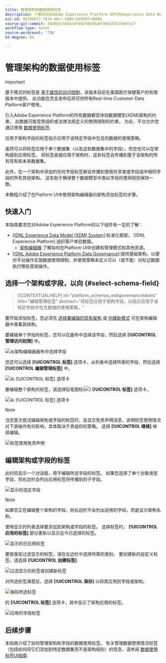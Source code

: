 ```yaml
---
title: 管理架构的数据使用标签
description: 了解如何在Adobe Experience Platform UI中向Experience Data Model(XDM)架构字段添加数据使用情况标签。
exl-id: 92284bf7-f034-46cc-b905-bdfb9fcd608a
source-git-commit: 3d49b5c503ec0fd92f0639abf366d7652566fac7
workflow-type: tm+mt
source-wordcount: '736'
ht-degree: 0%

---
```


# 管理架构的数据使用标签

>[!IMPORTANT]
>
>基于模式的标签是 [基于属性的访问控制](../../access-control/abac/overview.md)，该版本目前在美国医疗保健客户的有限版本中提供。 此功能在完全发布后将可供所有Real-time Customer Data Platform客户使用。

引入Adobe Experience Platform的所有数据都受体验数据模型(XDM)架构的约束。 此数据可能受贵组织或法律法规定义的使用限制的约束。 为此，平台允许您通过使用 [数据使用标签](../../data-governance/labels/overview.md).

应用于架构字段的标签指示应用于该特定字段中包含的数据的使用策略。

虽然可以将标签应用于单个数据集（以及这些数据集中的字段），但您也可以在架构级别应用标签。 将标签直接应用于架构时，这些标签会传播到基于该架构的所有现有和未来数据集。

此外，在一个架构中添加的任何字段标签都会传播到使用共享类或字段组中相同字段的所有其他架构。 这有助于确保整个数据模型中类似字段的使用规则保持一致。

本教程介绍了在Platform UI中使用架构编辑器向架构添加标签的步骤。

## 快速入门

本指南要求您对Adobe Experience Platform的以下组件有一定的了解：

* [[!DNL Experience Data Model (XDM) System]](../home.md):标准化框架， [!DNL Experience Platform] 组织客户体验数据。
   * [架构编辑器](../ui/overview.md):了解如何在Platform UI中创建和管理模式和其他资源。
* [[!DNL Adobe Experience Platform Data Governance]](../../data-governance/home.md):提供基础架构，以便对平台操作实施数据使用限制，并使用策略来定义可以（或不能）对标记数据执行哪些营销操作。

## 选择一个架构或字段，以向 {#select-schema-field}

>[!CONTEXTUALHELP]
>id="platform_schemas_editgovernancelabels"
>title="编辑管理标签"
>abstract="将标签应用于架构字段，以指示应用于该特定字段中包含数据的使用策略。"

要开始添加标签，您必须先 [选择要编辑的现有架构](../ui/resources/schemas.md#edit) 或 [创建新模式](../ui/resources/schemas.md#create) 可在架构编辑器中查看其结构。

要编辑单个字段的标签，您可以在画布中选择该字段，然后选择 **[!UICONTROL 管理访问权限]** 中。

![从架构编辑器画布中选择字段](../images/tutorials/labels/manage-access.png)

您还可以选择 **[!UICONTROL 标签]** 选项卡，从列表中选择所需的字段，然后选择 **[!UICONTROL 编辑管理标签]** 中。

![从 [!UICONTROL 标签] 选项卡](../images/tutorials/labels/select-field-on-labels-tab.png)

要编辑整个架构的标签，请选择铅笔图标(![](../images/tutorials/labels/pencil-icon.png)) **[!UICONTROL 标签]** 选项卡。

![从 [!UICONTROL 标签] 选项卡](../images/tutorials/labels/select-schema-on-labels-tab.png)

>[!NOTE]
>
>当您首次尝试编辑架构或字段的标签时，会显示免责声明消息，说明标签使用情况对下游操作有何影响，具体取决于贵组织的策略。 选择 **[!UICONTROL 继续]** 继续编辑。
>
>![标签使用免责声明](../images/tutorials/labels/disclaimer.png)

## 编辑架构或字段的标签

此时将显示一个对话框，用于编辑所选字段的标签。 如果您选择了单个对象类型字段，则右边栏会列出应用标签将传播到的子字段。

![显示的选定字段](../images/tutorials/labels/edit-labels.png)

>[!NOTE]
>
>如果您正在编辑整个架构的字段，则右边栏不会列出适用的字段，而是显示架构名称。

使用显示的列表选择要添加到架构或字段的标签。 选择标签时， **[!UICONTROL 应用的标签]** 部分更新以显示迄今已选择的标签。

![显示的已应用标签](../images/tutorials/labels/applied-labels.png)

要按类型过滤显示的标签，请在左边栏中选择所需的类别。 要创建新的自定义标签，请选择 **[!UICONTROL 创建标签]**.

![过滤显示的标签或创建新标签](../images/tutorials/labels/filter-and-create-custom.png)

对所选标签满意后，选择 **[!UICONTROL 保存]** 以将其应用到字段或架构。

![保存所选标签](../images/tutorials/labels/save-labels.png)

的 **[!UICONTROL 标签]** 选项卡，其中显示了架构应用的标签。

![应用的字段标签](../images/tutorials/labels/field-labels-added.png)

## 后续步骤

本指南介绍了如何管理架构和字段的数据使用标签。 有关管理数据使用情况标签（包括如何将它们添加到特定数据集而不是架构级别）的信息，请参阅 [数据使用标签UI指南](../../data-governance/labels/user-guide.md).

